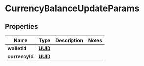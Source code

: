 
# CurrencyBalanceUpdateParams

## Properties
Name | Type | Description | Notes
------------ | ------------- | ------------- | -------------
**walletId** | [**UUID**](UUID.md) |  | 
**currencyId** | [**UUID**](UUID.md) |  | 



